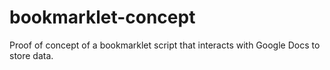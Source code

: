 # bookmarklet-concept
Proof of concept of a bookmarklet script that interacts with Google Docs to store data.
